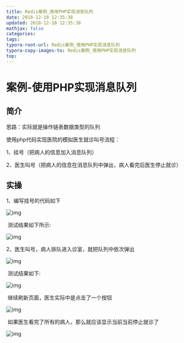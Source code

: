 ```yaml
---
title: Redis案例_使用PHP实现消息队列
date: 2018-12-18 12:35:38
updated: 2018-12-18 12:35:38 
mathjax: false
categories: 
tags:
typora-root-url: Redis案例_使用PHP实现消息队列
typora-copy-images-to: Redis案例_使用PHP实现消息队列
top: 
---
```



# 案例-使用PHP实现消息队列

## 简介

思路：实际就是操作链表数据类型的队列

 

使用php代码实现医院的模拟医生就诊叫号流程：

1、挂号（把病人的信息加入消息队列）

2、医生叫号（把病人的信息在消息队列中弹出，病人看完后医生停止就诊）



## 实操

1、编写挂号的代码如下

![img](wps973A.tmp.jpg) 

​	测试结果如下所示:

![img](wps973B.tmp.jpg) 

 

2、医生叫号，病人排队进入诊室，就把队列中依次弹出

![img](wps973C.tmp.jpg) 

 

​	测试结果如下:

![img](wps974D.tmp.jpg) 

​	继续刷新页面，医生实际中是点击了一个按钮

![img](wps974E.tmp.jpg) 

​	如果医生看完了所有的病人，那么就应该显示当前当前停止就诊了

![img](wps975E.tmp.jpg) 